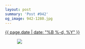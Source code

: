 ```yaml
---
layout: post
summary: 'Post #942'
og_image: 942-1280.jpg
---
```


<div class="post">
 <time>
  <a href="/942">
   {{ page.date | date: "%B %-d, %Y" }}
  </a>
 </time>
 <a href="/942">
  <figure data-taken="10/7/2019">
   <img sizes="(min-width: 700px) 50vw, calc(100vw - 2rem)" src="{{ site.assets_url }}/942-640.jpg" srcset="{{ site.assets_url }}/942-320.jpg 320w, {{ site.assets_url }}/942-640.jpg 640w, {{ site.assets_url }}/942-960.jpg 960w, {{ site.assets_url }}/942-1280.jpg 1280w"/>
  </figure>
 </a>
</div>

